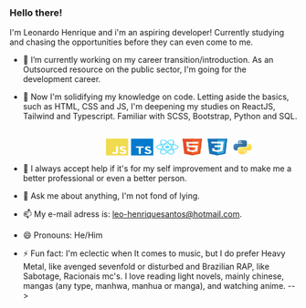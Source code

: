  ### Hello there!
I'm Leonardo Henrique and i'm an aspiring developer!
Currently studying and chasing the opportunities before they can even come to me.

- 🔭 I’m currently working on my career transition/introduction.
As an Outsourced resource on the public sector, I'm going for the development career.

- 🌱 Now I'm solidifying my knowledge on code. Letting aside the basics, such as HTML, CSS and JS, I'm deepening my studies on ReactJS, Tailwind and Typescript.
Familiar with SCSS, Bootstrap, Python and SQL.
  <div style="display: inline_block"><br>
  <img style="margin:0 0 0 30%" align="center" alt="Rafa-Js" height="30" width="40" src="https://raw.githubusercontent.com/devicons/devicon/master/icons/javascript/javascript-plain.svg">
  <img align="center" alt="Rafa-Ts" height="30" width="40" src="https://raw.githubusercontent.com/devicons/devicon/master/icons/typescript/typescript-plain.svg">
  <img align="center" alt="Rafa-React" height="30" width="40" src="https://raw.githubusercontent.com/devicons/devicon/master/icons/react/react-original.svg">
  <img align="center" alt="Rafa-HTML" height="30" width="40" src="https://raw.githubusercontent.com/devicons/devicon/master/icons/html5/html5-original.svg">
  <img align="center" alt="Rafa-CSS" height="30" width="40" src="https://raw.githubusercontent.com/devicons/devicon/master/icons/css3/css3-original.svg">
  <img align="center" alt="Rafa-Python" height="30" width="40" src="https://raw.githubusercontent.com/devicons/devicon/master/icons/python/python-original.svg">
</div>
  
- 🤔 I always accept help if it's for my self improvement and to make me a better professional or even a better person.
  
- 💬 Ask me about anything, I'm not fond of lying.
  
- 📫 My e-mail adress is: leo-henriquesantos@hotmail.com.
  
- 😄 Pronouns: He/Him
  
- ⚡ Fun fact: I'm eclectic when It comes to music, but I do prefer Heavy Metal, like avenged sevenfold or disturbed and Brazilian RAP, like Sabotage, Racionais mc's. I love reading light novels, mainly chinese, mangas (any type, manhwa, manhua or manga), and watching anime. 
-->
  

